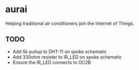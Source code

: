 # aurai

Helping traditional air conditioners join the Internet of Things.

## TODO

* Add 5k pullup to DHT-11 on spoke schematic
* Add 330ohm resister to IR_LED on spoke schematic
* Ensure the IR_LED connects to OC2B